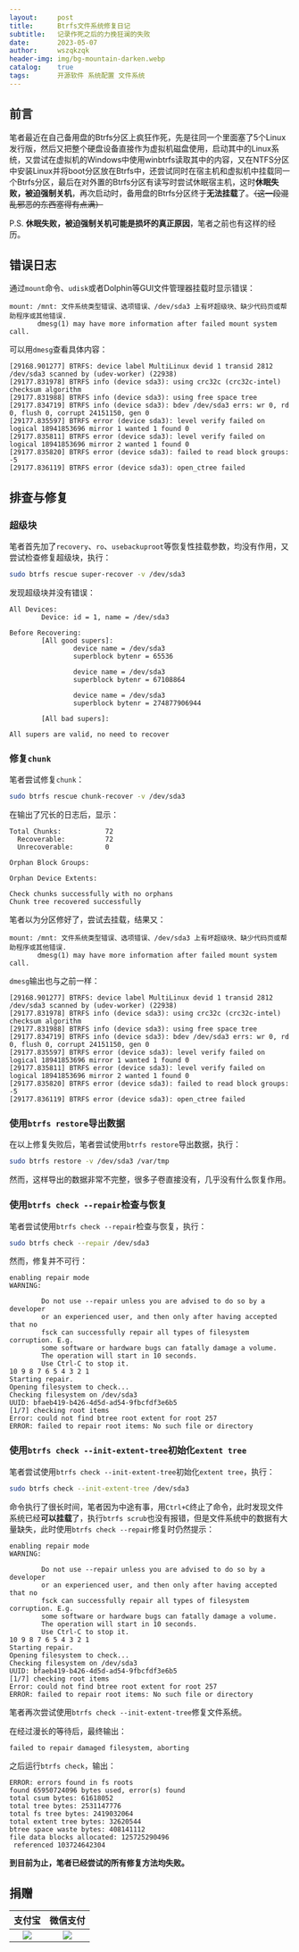```yaml
---
layout:     post
title:      Btrfs文件系统修复日记
subtitle:   记录作死之后的力挽狂澜的失败
date:       2023-05-07
author:     wszqkzqk
header-img: img/bg-mountain-darken.webp
catalog:    true
tags:       开源软件 系统配置 文件系统
---
```


## 前言

笔者最近在自己备用盘的Btrfs分区上疯狂作死，先是往同一个里面塞了5个Linux发行版，然后又把整个硬盘设备直接作为虚拟机磁盘使用，启动其中的Linux系统，又尝试在虚拟机的Windows中使用winbtrfs读取其中的内容，又在NTFS分区中安装Linux并将boot分区放在Btrfs中，还尝试同时在宿主机和虚拟机中挂载同一个Btrfs分区，最后在对外置的Btrfs分区有读写时尝试休眠宿主机，这时**休眠失败，被迫强制关机**，再次启动时，备用盘的Btrfs分区终于**无法挂载**了。~~（这一段混乱邪恶的东西塞得有点满）~~

P.S. **休眠失败，被迫强制关机可能是损坏的真正原因**，笔者之前也有这样的经历。

## 错误日志

通过`mount`命令、`udisk`或者Dolphin等GUI文件管理器挂载时显示错误：

```
mount: /mnt: 文件系统类型错误、选项错误、/dev/sda3 上有坏超级块、缺少代码页或帮助程序或其他错误.
       dmesg(1) may have more information after failed mount system call.
```

可以用`dmesg`查看具体内容：

```
[29168.901277] BTRFS: device label MultiLinux devid 1 transid 2812 /dev/sda3 scanned by (udev-worker) (22938)
[29177.831978] BTRFS info (device sda3): using crc32c (crc32c-intel) checksum algorithm
[29177.831988] BTRFS info (device sda3): using free space tree
[29177.834719] BTRFS info (device sda3): bdev /dev/sda3 errs: wr 0, rd 0, flush 0, corrupt 24151150, gen 0
[29177.835597] BTRFS error (device sda3): level verify failed on logical 18941853696 mirror 1 wanted 1 found 0
[29177.835811] BTRFS error (device sda3): level verify failed on logical 18941853696 mirror 2 wanted 1 found 0
[29177.835820] BTRFS error (device sda3): failed to read block groups: -5
[29177.836119] BTRFS error (device sda3): open_ctree failed
```

## 排查与修复

### 超级块

笔者首先加了`recovery`、`ro`、`usebackuproot`等恢复性挂载参数，均没有作用，又尝试检查修复超级块，执行：

```bash
sudo btrfs rescue super-recover -v /dev/sda3
```

发现超级块并没有错误：

```
All Devices:
        Device: id = 1, name = /dev/sda3

Before Recovering:
        [All good supers]:
                device name = /dev/sda3
                superblock bytenr = 65536

                device name = /dev/sda3
                superblock bytenr = 67108864

                device name = /dev/sda3
                superblock bytenr = 274877906944

        [All bad supers]:

All supers are valid, no need to recover
```

### 修复`chunk`

笔者尝试修复`chunk`：

```bash
sudo btrfs rescue chunk-recover -v /dev/sda3
```

在输出了冗长的日志后，显示：

```
Total Chunks:           72
  Recoverable:          72
  Unrecoverable:        0

Orphan Block Groups:

Orphan Device Extents:

Check chunks successfully with no orphans
Chunk tree recovered successfully
```

笔者以为分区修好了，尝试去挂载，结果又：

```
mount: /mnt: 文件系统类型错误、选项错误、/dev/sda3 上有坏超级块、缺少代码页或帮助程序或其他错误.
       dmesg(1) may have more information after failed mount system call.
```

`dmesg`输出也与之前一样：

```
[29168.901277] BTRFS: device label MultiLinux devid 1 transid 2812 /dev/sda3 scanned by (udev-worker) (22938)
[29177.831978] BTRFS info (device sda3): using crc32c (crc32c-intel) checksum algorithm
[29177.831988] BTRFS info (device sda3): using free space tree
[29177.834719] BTRFS info (device sda3): bdev /dev/sda3 errs: wr 0, rd 0, flush 0, corrupt 24151150, gen 0
[29177.835597] BTRFS error (device sda3): level verify failed on logical 18941853696 mirror 1 wanted 1 found 0
[29177.835811] BTRFS error (device sda3): level verify failed on logical 18941853696 mirror 2 wanted 1 found 0
[29177.835820] BTRFS error (device sda3): failed to read block groups: -5
[29177.836119] BTRFS error (device sda3): open_ctree failed
```

### 使用`btrfs restore`导出数据

在以上修复失败后，笔者尝试使用`btrfs restore`导出数据，执行：

```bash
sudo btrfs restore -v /dev/sda3 /var/tmp
```

然而，这样导出的数据非常不完整，很多子卷直接没有，几乎没有什么恢复作用。

### 使用`btrfs check --repair`检查与恢复

笔者尝试使用`btrfs check --repair`检查与恢复，执行：

```bash
sudo btrfs check --repair /dev/sda3
```

然而，修复并不可行：

```
enabling repair mode
WARNING:

        Do not use --repair unless you are advised to do so by a developer
        or an experienced user, and then only after having accepted that no
        fsck can successfully repair all types of filesystem corruption. E.g.
        some software or hardware bugs can fatally damage a volume.
        The operation will start in 10 seconds.
        Use Ctrl-C to stop it.
10 9 8 7 6 5 4 3 2 1
Starting repair.
Opening filesystem to check...
Checking filesystem on /dev/sda3
UUID: bfaeb419-b426-4d5d-ad54-9fbcfdf3e6b5
[1/7] checking root items
Error: could not find btree root extent for root 257
ERROR: failed to repair root items: No such file or directory
```

### 使用`btrfs check --init-extent-tree`初始化`extent tree`

笔者尝试使用`btrfs check --init-extent-tree`初始化`extent tree`，执行：

```bash
sudo btrfs check --init-extent-tree /dev/sda3
```

命令执行了很长时间，笔者因为中途有事，用`Ctrl+C`终止了命令，此时发现文件系统已经**可以挂载**了，执行`btrfs scrub`也没有报错，但是文件系统中的数据有大量缺失，此时使用`btrfs check --repair`修复时仍然提示：

```
enabling repair mode
WARNING:

        Do not use --repair unless you are advised to do so by a developer
        or an experienced user, and then only after having accepted that no
        fsck can successfully repair all types of filesystem corruption. E.g.
        some software or hardware bugs can fatally damage a volume.
        The operation will start in 10 seconds.
        Use Ctrl-C to stop it.
10 9 8 7 6 5 4 3 2 1
Starting repair.
Opening filesystem to check...
Checking filesystem on /dev/sda3
UUID: bfaeb419-b426-4d5d-ad54-9fbcfdf3e6b5
[1/7] checking root items
Error: could not find btree root extent for root 257
ERROR: failed to repair root items: No such file or directory
```

笔者再次尝试使用`btrfs check --init-extent-tree`修复文件系统。

在经过漫长的等待后，最终输出：

```
failed to repair damaged filesystem, aborting
```

之后运行`btrfs check`，输出：

```
ERROR: errors found in fs roots
found 65950724096 bytes used, error(s) found
total csum bytes: 61618052
total tree bytes: 2531147776
total fs tree bytes: 2419032064
total extent tree bytes: 32620544
btree space waste bytes: 408141112
file data blocks allocated: 125725290496
 referenced 103724642304
```

**到目前为止，笔者已经尝试的所有修复方法均失败。**

## 捐赠

|  **支付宝**  |  **微信支付**  |
|  :----:  |  :----:  |
|  [![](/img/donate-alipay.webp)](/img/donate-alipay.webp)  |  [![](/img/donate-wechatpay.webp)](/img/donate-wechatpay.webp)  |


